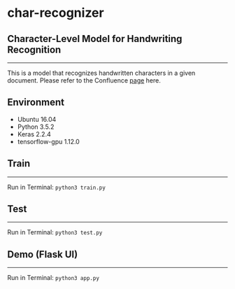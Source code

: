 # char-recognizer
## Character-Level Model for Handwriting Recognition
---
This is a model that recognizes handwritten characters in a given document. Please refer to the Confluence [page](https://taiger.atlassian.net/wiki/spaces/NLP/pages/693600765/Word+Recognition+with+Explicit+Character+Segmentation?atlOrigin=eyJpIjoiOTA1YWFmOGUxNDQ4NDk5ZThkZTJlMWUzNTdhNjZlYjYiLCJwIjoiYyJ9) here.

## Environment
- Ubuntu 16.04
- Python 3.5.2
- Keras 2.2.4
- tensorflow-gpu 1.12.0

## Train
---
Run in Terminal:
`python3 train.py`

## Test
---
Run in Terminal:
`python3 test.py`

## Demo (Flask UI)
---
Run in Terminal:
`python3 app.py`

